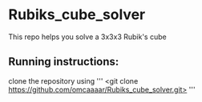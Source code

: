 # Rubiks_cube_solver
This repo helps you solve a 3x3x3 Rubik's cube

## Running instructions:

clone the repository using 
'''
<git clone https://github.com/omcaaaar/Rubiks_cube_solver.git>
'''
